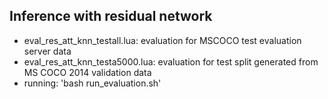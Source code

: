 ## Inference with residual network

 - eval_res_att_knn_testall.lua: evaluation for MSCOCO test evaluation server data
 - eval_res_att_knn_testa5000.lua: evaluation for test split generated from MS COCO 2014 validation data
 - running: 'bash run_evaluation.sh'
